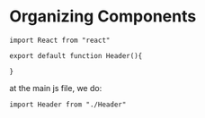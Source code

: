 # Organizing Components
```
import React from "react"

export default function Header(){

}
```
at the main js file, we do:
```
import Header from "./Header"
```